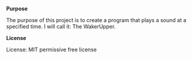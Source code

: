 **Purpose**

The purpose of this project is to create a program that plays a sound at a specified time. I will call it: The WakerUpper.

**License**

License: MIT permissive free license
